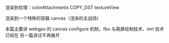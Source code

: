 渲染到纹理：colorAttachments COPY_DST textureView

渲染到一个特殊的容器 canvas（渲染的主战场）



本篇主要讲 webgpu 的 canvas configure 机制，fbo 与离屏绘制技术、mrt 技术已经在 另一篇讲过不再展开
